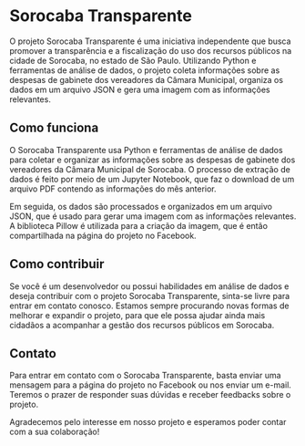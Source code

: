 # Sorocaba Transparente

O projeto Sorocaba Transparente é uma iniciativa independente que busca promover a transparência e a fiscalização do uso dos recursos públicos na cidade de Sorocaba, no estado de São Paulo. Utilizando Python e ferramentas de análise de dados, o projeto coleta informações sobre as despesas de gabinete dos vereadores da Câmara Municipal, organiza os dados em um arquivo JSON e gera uma imagem com as informações relevantes.

## Como funciona

O Sorocaba Transparente usa Python e ferramentas de análise de dados para coletar e organizar as informações sobre as despesas de gabinete dos vereadores da Câmara Municipal de Sorocaba. O processo de extração de dados é feito por meio de um Jupyter Notebook, que faz o download de um arquivo PDF contendo as informações do mês anterior.

Em seguida, os dados são processados e organizados em um arquivo JSON, que é usado para gerar uma imagem com as informações relevantes. A biblioteca Pillow é utilizada para a criação da imagem, que é então compartilhada na página do projeto no Facebook.

## Como contribuir

Se você é um desenvolvedor ou possui habilidades em análise de dados e deseja contribuir com o projeto Sorocaba Transparente, sinta-se livre para entrar em contato conosco. Estamos sempre procurando novas formas de melhorar e expandir o projeto, para que ele possa ajudar ainda mais cidadãos a acompanhar a gestão dos recursos públicos em Sorocaba.

## Contato

Para entrar em contato com o Sorocaba Transparente, basta enviar uma mensagem para a página do projeto no Facebook ou nos enviar um e-mail. Teremos o prazer de responder suas dúvidas e receber feedbacks sobre o projeto.

Agradecemos pelo interesse em nosso projeto e esperamos poder contar com a sua colaboração!
